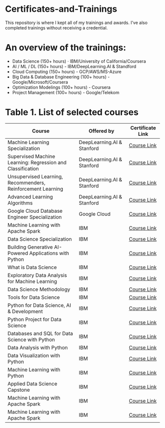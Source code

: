 # Certificates-and-Trainings

This repository is where I kept all of my trainings and awards. I've also completed trainings without receiving a credential. 

# An overview of the trainings:

- Data Science (150+ hours) · IBM/University of California/Coursera
- AI / ML / DL (150+ hours) - IBM/DeepLearning.AI & Standford
- Cloud Computing (150+ hours) - GCP/AWS/MS-Azure
- Big Data & Database Engineering (100+ hours) - Google/Microsoft/Coursera
- Optimization Modelings (100+ hours) - Coursera
- Project Management (100+ hours) - Google/Telekom

# Table 1. List of selected courses 

| Course | Offered by | Certificate Link |
| ------ | ------------- | ----------- |
| Machine Learning Specialization | DeepLearning.AI & Stanford | [Course Link](https://www.coursera.org/account/accomplishments/specialization/T7H8Z6AZKPWL) | 
| Supervised Machine Learning: Regression and Classification | DeepLearning.AI & Stanford | [Course Link](https://www.coursera.org/account/accomplishments/verify/FMDACWJBTPY7) |
| Unsupervised Learning, Recommenders, Reinforcement Learning | DeepLearning.AI & Stanford | [Course Link](https://www.coursera.org/account/accomplishments/verify/HUQ4E8RGXVC4) |
| Advanced Learning Algorithms | DeepLearning.AI & Stanford | [Course Link](https://www.coursera.org/account/accomplishments/verify/ZYF8NM5V2VKP) | 
| Google Cloud Database Engineer Specialization | Google Cloud | [Course Link](https://www.coursera.org/account/accomplishments/specialization/N0ABLJJPR1A3) | 
| Machine Learning with Apache Spark | IBM | [Course Link](https://www.coursera.org/account/accomplishments/verify/S4ACLBLWYFNP) | 
| Data Science Specialization | IBM | [Course Link](https://www.coursera.org/account/accomplishments/specialization/ACFRYH8JL39L) | 
| Building Generative AI-Powered Applications with Python | IBM | [Course Link](https://www.coursera.org/account/accomplishments/verify/9G5PDFCW7LDF) | 
| What is Data Science | IBM | [Course Link](https://www.coursera.org/account/accomplishments/verify/APFK9Z36C9BM) | 
| Exploratory Data Analysis for Machine Learning | IBM | [Course Link](https://www.coursera.org/account/accomplishments/verify/XKQAZDCHFE4J) | 
| Data Science Methodology | IBM | [Course Link](https://www.coursera.org/account/accomplishments/verify/KMHPV4C6F4NL) | 
| Tools for Data Science | IBM | [Course Link](https://www.coursera.org/account/accomplishments/verify/2WC5P6VVAX8R) | 
| Python for Data Science, AI & Development | IBM | [Course Link](https://www.coursera.org/account/accomplishments/verify/MRVC5NSU3WTL) | 
| Python Project for Data Science | IBM | [Course Link](https://www.coursera.org/account/accomplishments/verify/AG6ZY47RMCE8) | 
| Databases and SQL for Data Science with Python | IBM | [Course Link](https://www.coursera.org/account/accomplishments/verify/GHQGNMCP8ACQ) | 
| Data Analysis with Python | IBM | [Course Link](https://www.coursera.org/account/accomplishments/verify/CGRQ2F6XQRXD) | 
| Data Visualization with Python | IBM | [Course Link](https://www.coursera.org/account/accomplishments/verify/AXNQTNEV6XEL) | 
| Machine Learning with Python | IBM | [Course Link](https://www.coursera.org/account/accomplishments/verify/WXR6JS4VF7C7) | 
| Applied Data Science Capstone | IBM | [Course Link](https://www.coursera.org/account/accomplishments/verify/CP3AFES7FQL2) | 
| Machine Learning with Apache Spark | IBM | [Course Link](https://www.coursera.org/account/accomplishments/verify/S4ACLBLWYFNP) | 
| Machine Learning with Apache Spark | IBM | [Course Link](https://www.coursera.org/account/accomplishments/verify/S4ACLBLWYFNP) | 
